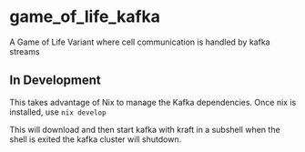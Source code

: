 # game_of_life_kafka
A Game of Life Variant where cell communication is handled by kafka streams

## In Development

This takes advantage of Nix to manage the Kafka dependencies. Once nix is installed, use `nix develop`

This will download and then start kafka with kraft in a subshell when the shell is exited the kafka cluster will shutdown.
